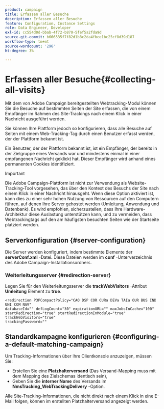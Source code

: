 ```yaml
---
product: campaign
title: Erfassen aller Besuche
description: Erfassen aller Besuche
feature: Configuration, Instance Settings
role: Data Engineer, Developer
exl-id: cc554d0d-bbab-4f72-b870-5fef5a2fda9d
source-git-commit: b666535f7f82d1b8c2da4fbce1bc25cf8d39d187
workflow-type: tm+mt
source-wordcount: '296'
ht-degree: 3%

---
```


# Erfassen aller Besuche{#collecting-all-visits}

Mit dem von Adobe Campaign bereitgestellten Webtracking-Modul können Sie die Besuche auf bestimmten Seiten der Site erfassen, die von einem Empfänger im Rahmen des Site-Trackings nach einem Klick in einer Nachricht ausgeführt werden.

Sie können Ihre Plattform jedoch so konfigurieren, dass alle Besuche auf Seiten mit einem Web-Tracking-Tag durch einen Benutzer erfasst werden, der der Plattform bekannt ist.

Ein Benutzer, der der Plattform bekannt ist, ist ein Empfänger, der bereits in der Zielgruppe eines Versands war und mindestens einmal in einer empfangenen Nachricht geklickt hat. Dieser Empfänger wird anhand eines permanenten Cookies identifiziert.

>[!IMPORTANT]
>
>Die Adobe Campaign-Plattform ist nicht zur Verwendung als Website-Tracking-Tool vorgesehen, das über den Kontext des Besuchs der Site nach einem Klick in einer Nachricht hinausgeht. Wenn diese Option aktiviert ist, kann dies zu einer sehr hohen Nutzung von Ressourcen auf den Computern führen, auf denen Ihre Server gehostet werden (Umleitung, Anwendung und Datenbank). Es wird empfohlen, sicherzustellen, dass Ihre Hardware-Architektur diese Auslastung unterstützen kann, und zu vermeiden, dass Webtrackingtags auf den am häufigsten besuchten Seiten wie der Startseite platziert werden.

## Serverkonfiguration {#server-configuration}

Die Server werden konfiguriert, indem bestimmte Elemente der **serverConf.xml** -Datei. Diese Dateien werden im **conf** -Unterverzeichnis des Adobe Campaign-Installationsordners.

### Weiterleitungsserver {#redirection-server}

Legen Sie für den Weiterleitungsserver die **trackWebVisitors** -Attribut **Umleitung** Element zu **true**.

```
<redirection P3PCompactPolicy="CAO DSP COR CURa DEVa TAIa OUR BUS IND UNI COM NAV"
databaseId="" defLogCount="30" expirationURL="" maxJobsInCache="100"
startRedirection="true" startRedirectionInModule="true" trackWebVisitors="true"
trackingPassword=""
```

## Standardkampagne konfigurieren {#configuring-a-default-matching-campaign}

Um Tracking-Informationen über Ihre Clientkonsole anzuzeigen, müssen Sie:

* Erstellen Sie eine **Platzhalterversand** (Das Versand-Mapping muss mit dem Mapping des Zielschemas identisch sein),
* Geben Sie die **interner Name** des Versands im **NmsTracking_WebTrackingDelivery** -Option.

Alle Site-Tracking-Informationen, die nicht direkt nach einem Klick in eine E-Mail folgen, können im erstellten Platzhalterversand angezeigt werden.
